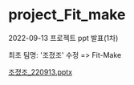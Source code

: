 # project_Fit_make

2022-09-13 프로젝트 ppt 발표(1차)

최초 팀명: '조졌조' 수정 => Fit-Make

[조졌조_220913.pptx](https://github.com/NamKiHyeong/project_Fit_make/files/9792517/_220913.pptx)

